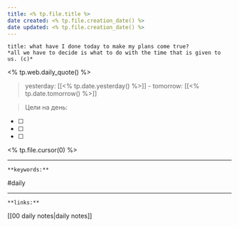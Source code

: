 ```yaml
---
title: <% tp.file.title %>
date created: <% tp.file.creation_date() %>
date updated: <% tp.file.creation_date() %>
---
```


```ad-attention
title: what have I done today to make my plans come true?
*all we have to decide is what to do with the time that is given to us. (с)*
```

<% tp.web.daily_quote() %>

> yesterday: [[<% tp.date.yesterday() %>]] - tomorrow: [[<% tp.date.tomorrow() %>]]

> Цели на день: 

- [ ] 
- [ ]  
- [ ] 

<% tp.file.cursor(0) %>






---

`**keywords:**`

#daily

---

`**links:**`

[[00 daily notes|daily notes]]